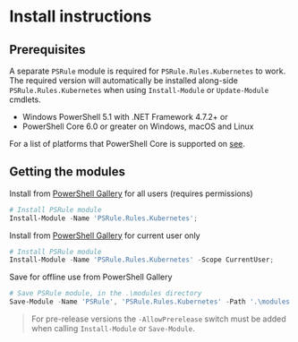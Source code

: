# Install instructions

## Prerequisites

A separate `PSRule` module is required for `PSRule.Rules.Kubernetes` to work. The required version will automatically be installed along-side `PSRule.Rules.Kubernetes` when using `Install-Module` or `Update-Module` cmdlets.

- Windows PowerShell 5.1 with .NET Framework 4.7.2+ or
- PowerShell Core 6.0 or greater on Windows, macOS and Linux

For a list of platforms that PowerShell Core is supported on [see](https://github.com/PowerShell/PowerShell#get-powershell).

## Getting the modules

Install from [PowerShell Gallery][psg] for all users (requires permissions)

```powershell
# Install PSRule module
Install-Module -Name 'PSRule.Rules.Kubernetes';
```

Install from [PowerShell Gallery][psg] for current user only

```powershell
# Install PSRule module
Install-Module -Name 'PSRule.Rules.Kubernetes' -Scope CurrentUser;
```

Save for offline use from PowerShell Gallery

```powershell
# Save PSRule module, in the .\modules directory
Save-Module -Name 'PSRule', 'PSRule.Rules.Kubernetes' -Path '.\modules';
```

> For pre-release versions the `-AllowPrerelease` switch must be added when calling `Install-Module` or `Save-Module`.

[psg]: https://www.powershellgallery.com/packages/PSRule.Rules.Kubernetes
